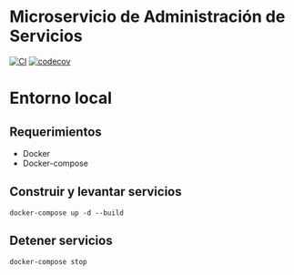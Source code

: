 # Microservicio de Administración de Servicios
[![CI](https://github.com/Ubademy-G3/admin.service/actions/workflows/test.yml/badge.svg)](https://github.com/Ubademy-G3/admin.service/actions/workflows/test.yml)
[![codecov](https://codecov.io/gh/Ubademy-G3/admin.service/branch/main/graph/badge.svg?token=N90QGLTQ0J)](https://codecov.io/gh/Ubademy-G3/admin.service)


# Entorno local

## Requerimientos

* Docker
* Docker-compose

## Construir y levantar servicios

```docker-compose up -d --build```

## Detener servicios

```docker-compose stop```
